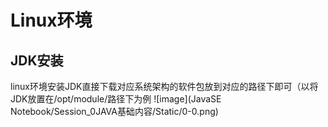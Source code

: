 <h1>Linux环境</h1>
<h2>JDK安装</h2>
linux环境安装JDK直接下载对应系统架构的软件包放到对应的路径下即可（以将JDK放置在/opt/module/路径下为例
![image](JavaSE Notebook/Session_0JAVA基础内容/Static/0-0.png)
